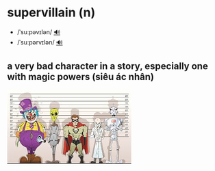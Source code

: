 # supervillain (n)

- /ˈsuːpəvɪlən/ [🔊](https://www.oxfordlearnersdictionaries.com/media/english/uk_pron/s/sup/super/supervillain__gb_1.mp3)
- /ˈsuːpərvɪlən/ [🔊](https://www.oxfordlearnersdictionaries.com/media/english/us_pron/s/sup/super/supervillain__us_1.mp3)

## a very bad character in a story, especially one with magic powers (siêu ác nhân)

![supervillain-1](supervillain-1.png)